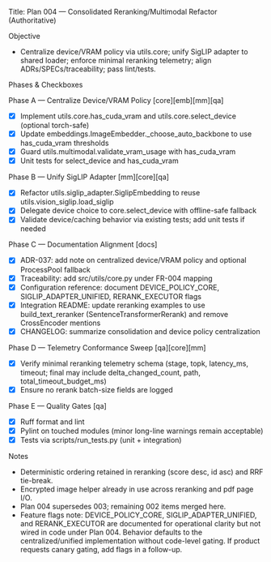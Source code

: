 Title: Plan 004 — Consolidated Reranking/Multimodal Refactor (Authoritative)

Objective
- Centralize device/VRAM policy via utils.core; unify SigLIP adapter to shared loader; enforce minimal reranking telemetry; align ADRs/SPECs/traceability; pass lint/tests.

Phases & Checkboxes

Phase A — Centralize Device/VRAM Policy [core][emb][mm][qa]
- [x] Implement utils.core.has_cuda_vram and utils.core.select_device (optional torch-safe)
- [x] Update embeddings.ImageEmbedder._choose_auto_backbone to use has_cuda_vram thresholds
- [x] Guard utils.multimodal.validate_vram_usage with has_cuda_vram
- [x] Unit tests for select_device and has_cuda_vram

Phase B — Unify SigLIP Adapter [mm][core][qa]
- [x] Refactor utils.siglip_adapter.SiglipEmbedding to reuse utils.vision_siglip.load_siglip
- [x] Delegate device choice to core.select_device with offline-safe fallback
- [x] Validate device/caching behavior via existing tests; add unit tests if needed

Phase C — Documentation Alignment [docs]
- [x] ADR-037: add note on centralized device/VRAM policy and optional ProcessPool fallback
- [x] Traceability: add src/utils/core.py under FR-004 mapping
- [x] Configuration reference: document DEVICE_POLICY_CORE, SIGLIP_ADAPTER_UNIFIED, RERANK_EXECUTOR flags
- [x] Integration README: update reranking examples to use build_text_reranker (SentenceTransformerRerank) and remove CrossEncoder mentions
- [x] CHANGELOG: summarize consolidation and device policy centralization

Phase D — Telemetry Conformance Sweep [qa][core][mm]
- [x] Verify minimal reranking telemetry schema (stage, topk, latency_ms, timeout; final may include delta_changed_count, path, total_timeout_budget_ms)
- [x] Ensure no rerank batch-size fields are logged

Phase E — Quality Gates [qa]
- [x] Ruff format and lint
- [x] Pylint on touched modules (minor long-line warnings remain acceptable)
- [x] Tests via scripts/run_tests.py (unit + integration)

Notes
- Deterministic ordering retained in reranking (score desc, id asc) and RRF tie-break.
- Encrypted image helper already in use across reranking and pdf page I/O.
- Plan 004 supersedes 003; remaining 002 items merged here.
- Feature flags note: DEVICE_POLICY_CORE, SIGLIP_ADAPTER_UNIFIED, and RERANK_EXECUTOR are documented for operational clarity but not wired in code under Plan 004. Behavior defaults to the centralized/unified implementation without code-level gating. If product requests canary gating, add flags in a follow-up.

